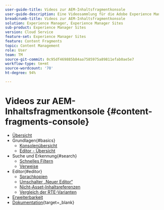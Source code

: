 ```yaml
---
user-guide-title: Videos zur AEM-Inhaltsfragmentkonsole
user-guide-description: Eine Videosammlung für die Adobe Experience Manager-Inhaltsfragmentkonsole
breadcrumb-title: Videos zur AEM-Inhaltsfragmentkonsole
solution: Experience Manager, Experience Manager Sites
sub-product: Experience Manager Sites
version: Cloud Service
feature-set: Experience Manager Sites
feature: Content Fragments
topic: Content Management
role: User
team: TM
source-git-commit: 0c95df469885b84aa7585975a89811efab0ae5e7
workflow-type: tm+mt
source-wordcount: '70'
ht-degree: 94%

---
```



# Videos zur AEM-Inhaltsfragmentkonsole {#content-fragments-console}

+ [Übersicht](overview.md)
+ Grundlagen{#basics}
   + [Konsolenübersicht](./basics/content-fragments-console.md)
   + [Editor - Übersicht](./basics/content-fragment-editor.md)
+ Suche und Erkennung{#search}
   + [Schnelles Filtern](search/fast-filtering.md)
   + [Verweise](search/references.md)
+ Editor{#editor}
   + [Sprachkopien](editor/language-copies.md)
   + [Umschalter „Neuer Editor“ ](editor/new-editor-toggle.md)
   + [Nicht-Asset-Inhaltsreferenzen](editor/non-asset-content-references.md)
   + [Vergleich der RTE-Varianten](editor/rte-variant-compare.md)
+ [Erweiterbarkeit](https://experienceleague.adobe.com/docs/experience-manager-learn/cloud-service/developing/extensibility/content-fragments/overview.html?lang=de)
+ [Dokumentation](https://experienceleague.adobe.com/docs/experience-manager-cloud-service/content/sites/administering/content-fragments/content-fragments-console.html?lang=de){target=_blank}
